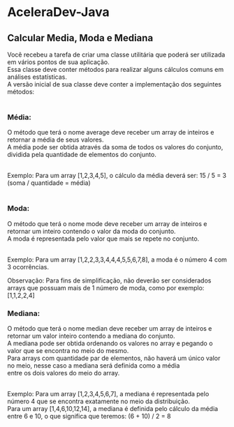 # AceleraDev-Java

## Calcular Media, Moda e Mediana<br>
Você recebeu a tarefa de criar uma classe utilitária que poderá ser utilizada em vários pontos de sua aplicação. <br>
Essa classe deve conter métodos para realizar alguns cálculos comuns em análises estatísticas. <br>
A versão inicial de sua classe deve conter a implementação dos seguintes métodos:<br><br>

### Média:
O método que terá o nome average deve receber um array de inteiros e retornar a média de seus valores. <br>
A média pode ser obtida através da soma de todos os valores do conjunto, dividida pela quantidade de elementos do conjunto.<br><br>

Exemplo: Para um array [1,2,3,4,5], o cálculo da média deverá ser: 15 / 5 = 3 (soma / quantidade = média)<br><br>

### Moda:
O método que terá o nome mode deve receber um array de inteiros e retornar um inteiro contendo o valor da moda do conjunto.<br>
A moda é representada pelo valor que mais se repete no conjunto.<br><br>

Exemplo: Para um array [1,2,2,3,3,4,4,4,5,5,6,7,8], a moda é o número 4 com 3 ocorrências.<br>

Observação: Para fins de simplificação, não deverão ser considerados arrays que possuam mais de 1 número de moda, como por exemplo: [1,1,2,2,4]<br>

### Mediana:
O método que terá o nome median deve receber um array de inteiros e retornar um valor inteiro contendo a mediana do conjunto.<br>
A mediana pode ser obtida ordenando os valores no array e pegando o valor que se encontra no meio do mesmo.<br>
Para arrays com quantidade par de elementos, não haverá um único valor no meio, nesse caso a mediana será definida como a média<br>
entre os dois valores do meio do array.<br><br>

Exemplo: Para um array [1,2,3,4,5,6,7], a mediana é representada pelo número 4 que se encontra exatamente no meio da distribuição.<br>
Para um array [1,4,6,10,12,14], a mediana é definida pelo cálculo da média entre 6 e 10, o que significa que teremos: (6 + 10) / 2 = 8

